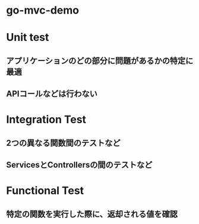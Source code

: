# go-mvc-demo

# Unit test
## アプリケーションのどの部分に問題があるかの特定に最適
## APIコールなどは行わない

# Integration Test
## 2つの異なる関数間のテストなど
## ServicesとControllersの間のテストなど

# Functional Test
## 特定の関数を実行した際に、返却される値を確認

